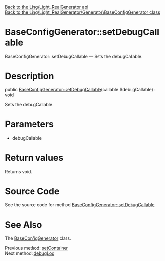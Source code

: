 [Back to the Ling/Light_RealGenerator api](https://github.com/lingtalfi/Light_RealGenerator/blob/master/doc/api/Ling/Light_RealGenerator.md)<br>
[Back to the Ling\Light_RealGenerator\Generator\BaseConfigGenerator class](https://github.com/lingtalfi/Light_RealGenerator/blob/master/doc/api/Ling/Light_RealGenerator/Generator/BaseConfigGenerator.md)


BaseConfigGenerator::setDebugCallable
================



BaseConfigGenerator::setDebugCallable — Sets the debugCallable.




Description
================


public [BaseConfigGenerator::setDebugCallable](https://github.com/lingtalfi/Light_RealGenerator/blob/master/doc/api/Ling/Light_RealGenerator/Generator/BaseConfigGenerator/setDebugCallable.md)(callable $debugCallable) : void




Sets the debugCallable.




Parameters
================


- debugCallable

    


Return values
================

Returns void.








Source Code
===========
See the source code for method [BaseConfigGenerator::setDebugCallable](https://github.com/lingtalfi/Light_RealGenerator/blob/master/Generator/BaseConfigGenerator.php#L72-L75)


See Also
================

The [BaseConfigGenerator](https://github.com/lingtalfi/Light_RealGenerator/blob/master/doc/api/Ling/Light_RealGenerator/Generator/BaseConfigGenerator.md) class.

Previous method: [setContainer](https://github.com/lingtalfi/Light_RealGenerator/blob/master/doc/api/Ling/Light_RealGenerator/Generator/BaseConfigGenerator/setContainer.md)<br>Next method: [debugLog](https://github.com/lingtalfi/Light_RealGenerator/blob/master/doc/api/Ling/Light_RealGenerator/Generator/BaseConfigGenerator/debugLog.md)<br>

